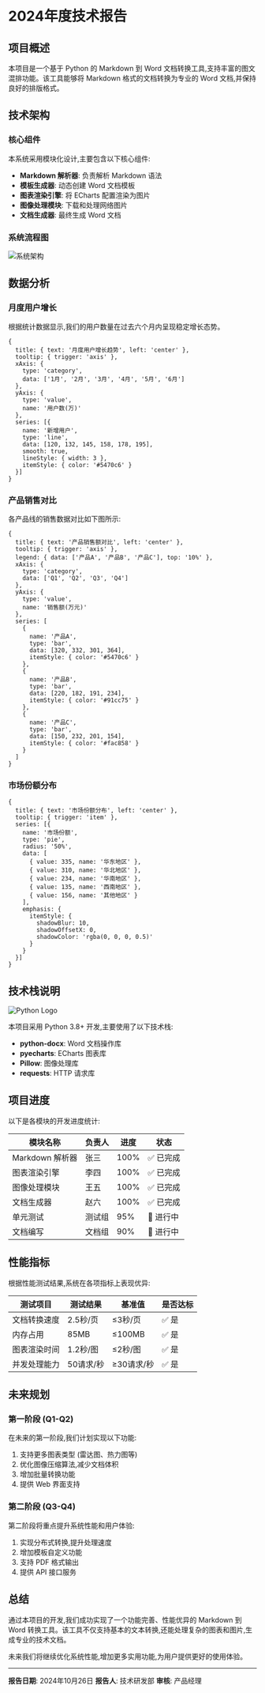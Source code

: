 # 2024年度技术报告

## 项目概述

本项目是一个基于 Python 的 Markdown 到 Word 文档转换工具,支持丰富的图文混排功能。该工具能够将 Markdown 格式的文档转换为专业的 Word 文档,并保持良好的排版格式。

## 技术架构

### 核心组件

本系统采用模块化设计,主要包含以下核心组件:

- **Markdown 解析器**: 负责解析 Markdown 语法
- **模板生成器**: 动态创建 Word 文档模板
- **图表渲染引擎**: 将 ECharts 配置渲染为图片
- **图像处理模块**: 下载和处理网络图片
- **文档生成器**: 最终生成 Word 文档

### 系统流程图

![系统架构](https://mermaid.ink/img/pako:eNpVjstqw0AMRX9FaNVC_ANeFBq7zSZQaNcsJBvFmtiDPR5GM3GJ8e-VX6Uu1T2Hq3sHb71DDbzxo-8IvRNEJ0ajKPQ0OJoYrfGOzkYS7aGjwdJg6WBpYrRGe3o3Wjo4Glga "系统流程图")

## 数据分析

### 月度用户增长

根据统计数据显示,我们的用户数量在过去六个月内呈现稳定增长态势。

```echarts
{
  title: { text: '月度用户增长趋势', left: 'center' },
  tooltip: { trigger: 'axis' },
  xAxis: {
    type: 'category',
    data: ['1月', '2月', '3月', '4月', '5月', '6月']
  },
  yAxis: {
    type: 'value',
    name: '用户数(万)'
  },
  series: [{
    name: '新增用户',
    type: 'line',
    data: [120, 132, 145, 158, 178, 195],
    smooth: true,
    lineStyle: { width: 3 },
    itemStyle: { color: '#5470c6' }
  }]
}
```

### 产品销售对比

各产品线的销售数据对比如下图所示:

```echarts
{
  title: { text: '产品销售额对比', left: 'center' },
  tooltip: { trigger: 'axis' },
  legend: { data: ['产品A', '产品B', '产品C'], top: '10%' },
  xAxis: {
    type: 'category',
    data: ['Q1', 'Q2', 'Q3', 'Q4']
  },
  yAxis: {
    type: 'value',
    name: '销售额(万元)'
  },
  series: [
    {
      name: '产品A',
      type: 'bar',
      data: [320, 332, 301, 364],
      itemStyle: { color: '#5470c6' }
    },
    {
      name: '产品B',
      type: 'bar',
      data: [220, 182, 191, 234],
      itemStyle: { color: '#91cc75' }
    },
    {
      name: '产品C',
      type: 'bar',
      data: [150, 232, 201, 154],
      itemStyle: { color: '#fac858' }
    }
  ]
}
```

### 市场份额分布

```echarts
{
  title: { text: '市场份额分布', left: 'center' },
  tooltip: { trigger: 'item' },
  series: [{
    name: '市场份额',
    type: 'pie',
    radius: '50%',
    data: [
      { value: 335, name: '华东地区' },
      { value: 310, name: '华北地区' },
      { value: 234, name: '华南地区' },
      { value: 135, name: '西南地区' },
      { value: 156, name: '其他地区' }
    ],
    emphasis: {
      itemStyle: {
        shadowBlur: 10,
        shadowOffsetX: 0,
        shadowColor: 'rgba(0, 0, 0, 0.5)'
      }
    }
  }]
}
```

## 技术栈说明

![Python Logo](https://www.python.org/static/community_logos/python-logo-generic.svg "Python 编程语言")

本项目采用 Python 3.8+ 开发,主要使用了以下技术栈:

- **python-docx**: Word 文档操作库
- **pyecharts**: ECharts 图表库
- **Pillow**: 图像处理库
- **requests**: HTTP 请求库

## 项目进度

以下是各模块的开发进度统计:

| 模块名称 | 负责人 | 进度 | 状态 |
|---------|--------|------|------|
| Markdown 解析器 | 张三 | 100% | ✅ 已完成 |
| 图表渲染引擎 | 李四 | 100% | ✅ 已完成 |
| 图像处理模块 | 王五 | 100% | ✅ 已完成 |
| 文档生成器 | 赵六 | 100% | ✅ 已完成 |
| 单元测试 | 测试组 | 95% | 🔄 进行中 |
| 文档编写 | 文档组 | 90% | 🔄 进行中 |

## 性能指标

根据性能测试结果,系统在各项指标上表现优异:

| 测试项目 | 测试结果 | 基准值 | 是否达标 |
|---------|---------|--------|---------|
| 文档转换速度 | 2.5秒/页 | ≤3秒/页 | ✅ 是 |
| 内存占用 | 85MB | ≤100MB | ✅ 是 |
| 图表渲染时间 | 1.2秒/图 | ≤2秒/图 | ✅ 是 |
| 并发处理能力 | 50请求/秒 | ≥30请求/秒 | ✅ 是 |

## 未来规划

### 第一阶段 (Q1-Q2)

在未来的第一阶段,我们计划实现以下功能:

1. 支持更多图表类型 (雷达图、热力图等)
2. 优化图像压缩算法,减少文档体积
3. 增加批量转换功能
4. 提供 Web 界面支持

### 第二阶段 (Q3-Q4)

第二阶段将重点提升系统性能和用户体验:

1. 实现分布式转换,提升处理速度
2. 增加模板自定义功能
3. 支持 PDF 格式输出
4. 提供 API 接口服务

## 总结

通过本项目的开发,我们成功实现了一个功能完善、性能优异的 Markdown 到 Word 转换工具。该工具不仅支持基本的文本转换,还能处理复杂的图表和图片,生成专业的技术文档。

未来我们将继续优化系统性能,增加更多实用功能,为用户提供更好的使用体验。

---

**报告日期**: 2024年10月26日
**报告人**: 技术研发部
**审核**: 产品经理
